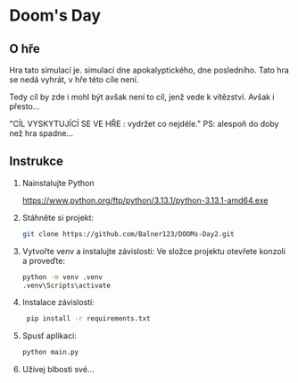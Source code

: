 # Doom's Day
## O hře
 Hra tato simulací je.
 simulací dne apokalyptického, dne posledního.
Tato hra se nedá vyhrát, v hře této cíle není.

Tedy cíl by zde i mohl být avšak není to cíl, jenž vede k vítězství.
Avšak i přesto...

"CÍL VYSKYTUJÍCÍ SE VE HŘE : vydržet co nejdéle." PS: alespoň do doby než hra spadne...

## Instrukce
1. Nainstalujte Python
   
   https://www.python.org/ftp/python/3.13.1/python-3.13.1-amd64.exe
3. Stáhněte si projekt:
   ```sh
   git clone https://github.com/Balner123/DOOMs-Day2.git
   ```

4. Vytvořte venv a instalujte závislosti:
   Ve složce projektu otevřete konzoli a proveďte:
    ```sh
    python -m venv .venv
    .venv\Scripts\activate
    ```
5. Instalace závislostí:
   ```sh
    pip install -r requirements.txt
    ```
6. Spusť aplikaci:
    ```sh
    python main.py
    ```
7. Užívej blbosti své...

